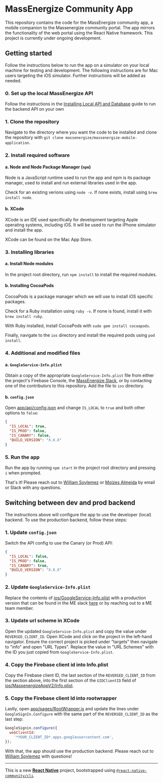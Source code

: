 # MassEnergize Community App
This repository contains the code for the MassEnergize community app, a mobile companion to the Massenergize community portal. The app mirrors the functionality of the web portal using the React Native framework. This project is currently under ongoing development.

## Getting started
Follow the instructions below to run the app on a simulator on your local machine for testing and development. The following instructions are for Mac users targeting the iOS simulator. Further instructions will be added as needed.

### 0. Set up the local MassEnergize API
Follow the instructions in the [Installing Local API and Database](https://docs.google.com/document/d/1212Ey3aOFSaMUJLTYaKSdv8rgRwRAKSL5srkluL6EgQ/edit#heading=h.3y8wn25kqint) guide to run the backend API on your own 

### 1. Clone the repository
Navigate to the directory where you want the code to be installed and clone the repository with `git clone massenergize/massenergize-mobile-application`.

### 2. Install required software
#### a. Node and Node Package Manager (`npm`)
Node is a JavaScript runtime used to run the app and npm is its package manager, used to install and run external libraries used in the app.

Check for an existing verions using `node -v`. If none exists, install using `brew install node`.

#### b. XCode
XCode is an IDE used specifically for development targeting Apple operating systems, including iOS. It will be used to run the iPhone simulator and install the app.

XCode can be found on the Mac App Store.

### 3. Installing libraries
#### a. Install Node modules
In the project root directory, run `npm install` to install the required modules.

#### b. Installing CocoaPods
CocoaPods is a package manager which we will use to install iOS specific packages.

Check for a Ruby installation using `ruby -v`. If none is found, install it with `brew install ruby`.

With Ruby installed, install CocoaPods with `sudo gem install cocoapods`.

Finally, navigate to the `ios` directory and install the required pods using `pod install`.

### 4. Additional and modified files
#### a. `GoogleService-Info.plist`
Obtain a copy of the appropriate `GoogleService-Info.plist` file from either the project's Firebase Console, the [MassEnergize Slack](https://massenergize.slack.com/files/U071D8926HW/F0778NZPP1C/googleservice-info.plist), or by contacting one of the contributors to this repository. Add the file to `ios` directory.

#### b. `config.json`
Open [app/api/config.json](app/api/config.json) and change `IS_LOCAL` to `true` and both other options to `false`:
```json
{
  "IS_LOCAL": true,
  "IS_PROD": false,
  "IS_CANARY": false,
  "BUILD_VERSION": "X.X.X"
}
```

### 5. Run the app
Run the app by running `npm start` in the project root directory and pressing `i` when prompted.

That's it! Please reach out to [William Soylemez](mailto:will.soylemez@massenergize.org) or [Moizes Almeida](mailto:moizes.almeida@massenergize.org) by email or Slack with any questions.

## Switching between dev and prod backend
The instructions above will configure the app to use the developer (local) backend. To use the production backend, follow these steps:

### 1. Update `config.json`
Switch the API config to use the Canary (or Prod) API:
```json
{
  "IS_LOCAL": false,
  "IS_PROD": false,
  "IS_CANARY": true,
  "BUILD_VERSION": "X.X.X"
}
```

### 2. Update `GoogleService-Info.plist`
Replace the contents of [ios/GoogleService-Info.plist](ios/GoogleService-Info.plist) with a production version that can be found in the ME slack [here](https://massenergize.slack.com/files/UMXEAL7QB/F074K1M3YCV/googleservice-info.plist) or by reaching out to a ME team member.

### 3. Update url scheme in XCode
Open the updated `GoogleService-Info.plist` and copy the value under `REVERSED_CLIENT_ID`.
Open XCode and click on the project in the left-hand navigator. Ensure the correct project is picked under "targets" then navigate to "info" and open "URL Types". Replace the value in "URL Schemes" with the ID you just copied from `GoogleService-Info.plist`.

### 4. Copy the Firebase client id into Info.plist
Copy the Firebase client ID, the last section of the `REVERSED_CLIENT_ID` from the section above, into the first section of the `GIDClientID` field of [ios/MassenergizeAppV2/Info.plist](ios/MassenergizeAppV2/Info.plist).

### 5. Copy the Firebase client Id into rootwrapper
Lastly, open [app/pages/RootWrapper.js](app/pages/RootWrapper.js) and update the lines under `GoogleSignIn.Configure` with the same part of the `REVERSED_CLIENT_ID` as the last step:
```js
GoogleSignin.configure({
  webClientId:
    '*YOUR_CLIENT_ID*.apps.googleusercontent.com',
});
```

With that, the app should use the production backend. Please reach out to [William Soylemez](mailto:will.soylemez@massenergize.org) with questions!

-----------------------------------------------
This is a new [**React Native**](https://reactnative.dev) project, bootstrapped using [`@react-native-community/cli`](https://github.com/react-native-community/cli).